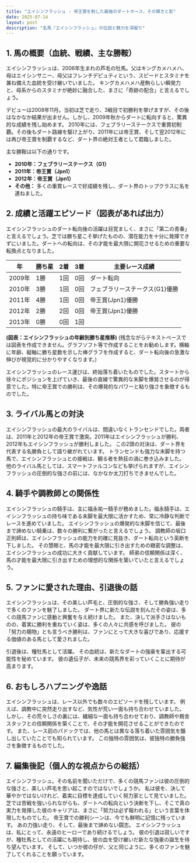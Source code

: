 ```yaml
---
title: "エイシンフラッシュ - 帝王賞を制した最強のダートホース、その輝きと影"
date: 2025-07-14
layout: post
description: "名馬『エイシンフラッシュ』の伝説と魅力を深堀り"
---
```


## 1. 馬の概要（血統、戦績、主な勝鞍）

エイシンフラッシュは、2006年生まれの芦毛の牡馬。父はキングカメハメハ、母はエイシンサニー、母父はフレンチデピュティという、スピードとスタミナを兼ね備えた血統を受け継いでいました。  キングカメハメハ産駒らしい瞬発力と、母系からのスタミナが絶妙に融合した、まさに「奇跡の配合」と言えるでしょう。

デビューは2008年11月。当初は芝で走り、3戦目で初勝利を挙げますが、その後はなかなか結果が出ません。しかし、2009年秋からダートに転向すると、驚異的な成績を残し始めます。 2010年には、フェブラリーステークスで重賞初制覇。その後もダート路線を駆け上がり、2011年には帝王賞、そして翌2012年には再び帝王賞を制覇するなど、ダート界の絶対王者として君臨しました。

主な勝鞍は以下の通りです。

* **2010年：フェブラリーステークス（G1）**
* **2011年：帝王賞（Jpn1）**
* **2012年：帝王賞（Jpn1）**
* **その他：**  多くの重賞レースで好成績を残し、ダート界のトップクラスに名を連ねました。


## 2. 成績と活躍エピソード（図表があれば出力）

エイシンフラッシュのダート転向後の活躍は目覚ましく、まさに「第二の青春」と言えるでしょう。芝では勝ち星こそ挙げたものの、潜在能力を十分に発揮できずにいました。ダートへの転向は、その才能を最大限に開花させるための重要な転換点となりました。

| 年 | 勝ち星 | 2着 | 3着 | 主要レース成績 |
|---|---|---|---|---|
| 2009年 | 1勝 | 1回 | 0回 | ダート転向 |
| 2010年 | 3勝 | 1回 | 0回 | フェブラリーステークス(G1)優勝 |
| 2011年 | 4勝 | 1回 | 0回 | 帝王賞(Jpn1)優勝 |
| 2012年 | 2勝 | 2回 | 0回 | 帝王賞(Jpn1)優勝 |
| 2013年 | 0勝 | 0回 | 1回 |  |


**(図表：エイシンフラッシュの年齢別勝ち星推移)**  (残念ながらテキストベースでは図表を作成できません。グラフソフト等で作成することをお勧めします。横軸に年齢、縦軸に勝ち星数を示した棒グラフを作成すると、ダート転向後の急激な伸びが視覚的に分かりやすくなります。)


エイシンフラッシュのレース運びは、終始落ち着いたものでした。スタートから徐々にポジションを上げていき、最後の直線で驚異的な末脚を爆発させるのが得意でした。特に帝王賞での勝利は、その爆発的なパワーと粘り強さを象徴するものでした。


## 3. ライバル馬との対決

エイシンフラッシュの最大のライバルは、間違いなくトランセンドでした。両者は、2011年と2012年の帝王賞で激突。2011年はエイシンフラッシュが勝利、2012年もエイシンフラッシュが勝利しました。  この2頭の対決は、ダート界を代表する名勝負として語り継がれています。  トランセンドも強力な末脚を持つ馬で、エイシンフラッシュとの接戦は、観る者を熱狂の渦に巻き込みました。  他のライバル馬としては、スマートファルコンなども挙げられますが、エイシンフラッシュの圧倒的な強さの前には、なかなか太刀打ちできませんでした。


## 4. 騎手や調教師との関係性

エイシンフラッシュの騎手は、主に福永祐一騎手が務めました。福永騎手は、エイシンフラッシュの持ち味である末脚を最大限に活かすため、常に冷静な判断でレースを進めていました。  エイシンフラッシュの爆発的な末脚を信じて、最後まで諦めない騎乗は、数々の勝利に繋がったと言えるでしょう。  調教師の坂口正則師は、エイシンフラッシュの能力を的確に見抜き、ダート転向という英断を下しました。  その慧眼と、馬の才能を最大限に引き出すための緻密な調整は、エイシンフラッシュの成功に大きく貢献しています。  師弟の信頼関係は深く、馬の才能を最大限に引き出すための理想的な関係を築いていたと言えるでしょう。


## 5. ファンに愛された理由、引退後の話

エイシンフラッシュは、その美しい芦毛と、圧倒的な強さ、そして勝負強い走りで多くのファンを魅了しました。  ダート界に新たな伝説を刻んだその姿は、多くの競馬ファンに感動と興奮を与え続けました。  また、決して派手さはないものの、着実に勝利を重ねていく姿は、多くの人々に共感を呼びました。  彼の「努力の賜物」とも言うべき勝利は、ファンにとって大きな喜びであり、応援する価値のある馬として愛されました。

引退後は、種牡馬として活躍。  その血統は、新たなダートの強豪を輩出する可能性を秘めています。  彼の遺伝子が、未来の競馬界を彩っていくことに期待が高まります。


## 6. おもしろハプニングや逸話

エイシンフラッシュは、レース以外でも数々のエピソードを残しています。  例えば、調教中に突然走り出すなど、気性が荒い一面も持ち合わせていました。  しかし、その荒々しさの裏には、繊細な一面も持ち合わせており、調教師や厩舎スタッフとの信頼関係を築くことで、その才能を開花させることができたのです。  また、レース前のパドックでは、他の馬とは異なる落ち着いた雰囲気を醸し出していたことでも知られています。  この独特の雰囲気は、彼独特の勝負強さを象徴するものでした。


## 7. 編集後記（個人的な視点からの総括）

エイシンフラッシュ。その名前を聞いただけで、多くの競馬ファンは彼の圧倒的な強さと、美しい芦毛を思い起こすのではないでしょうか。  私は彼を、決して華やかではないけれど、着実に目標を達成していく努力家として見ていました。  芝では苦戦を強いられながらも、ダートへの転向という決断を下し、そこで真の実力を発揮した彼のキャリアは、まさに「努力は必ず報われる」という言葉を体現したものでした。  帝王賞での勝利シーンは、今でも鮮明に記憶に残っています。  あの力強い走り、そして、最後まで諦めない闘志。  エイシンフラッシュは、私にとって、永遠のヒーローであり続けるでしょう。  彼の引退は寂しいですが、種牡馬としての活躍にも期待し、彼の血を受け継いだ新たな強豪の誕生を待ち望んでいます。  そして、いつか彼の仔が、父と同じように、多くのファンを魅了してくれることを願っています。
